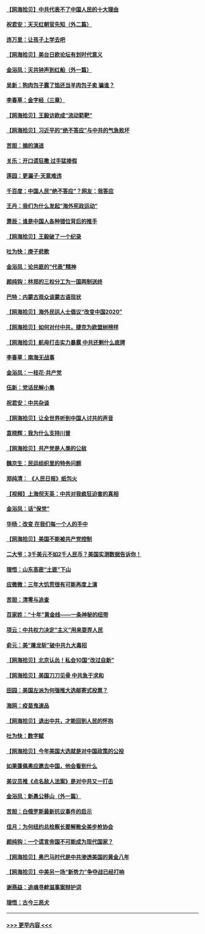 #### [【网海拾贝】中共代表不了中国人民的十大理由](../pages/nsc993/n12388155.md?t=09090751) 
#### [祝君安：天灭红朝官先知（外二篇）](../pages/nsc993/n12387957.md?t=09090751) 
#### [连万里：让孩子上学去吧](../pages/nsc993/n12385309.md?t=09090751) 
#### [【网海拾贝】美台日欧论坛有划时代意义](../pages/nsc993/n12385232.md?t=09090751) 
#### [金浴凤：灭共钟声到红船（外一篇）](../pages/nsc993/n12385154.md?t=09090751) 
#### [吴新：狗肉包子露了馅还当羊肉包子卖 骗谁？](../pages/nsc993/n12385133.md?t=09090751) 
#### [李春草：金字经（三章）](../pages/nsc993/n12383691.md?t=09090751) 
#### [【网海拾贝】王毅访欧成“流动箭靶”](../pages/nsc993/n12383338.md?t=09090751) 
#### [【网海拾贝】习近平的“绝不答应”与中共的气急败坏](../pages/nsc993/n12382819.md?t=09090751) 
#### [苦胆：摘的演进](../pages/nsc993/n12382619.md?t=09090751) 
#### [关乐：开口谎狂撒 过手猛掺假](../pages/nsc993/n12382604.md?t=09090751) 
#### [莲园：更漏子‧天意难违](../pages/nsc993/n12382598.md?t=09090751) 
#### [千百度：中国人民“绝不答应”？网友：我答应](../pages/nsc993/n12382024.md?t=09090751) 
#### [王丹：我们为什么发起“海外宪政运动”](../pages/nsc993/n12380286.md?t=09090751) 
#### [萧辰：谁是中国人各种错位背后的推手](../pages/nsc993/n12379800.md?t=09090751) 
#### [【网海拾贝】王毅破了一个纪录](../pages/nsc993/n12379251.md?t=09090751) 
#### [吐为快：庚子悲歌](../pages/nsc993/n12378821.md?t=09090751) 
#### [金浴凤：论共匪的“代表”精神](../pages/nsc993/n12377546.md?t=09090751) 
#### [颜纯钩：林郑的三权分工为一国两制送终](../pages/nsc993/n12377306.md?t=09090751) 
#### [巴特：内蒙古观众谈蒙古语现状](../pages/nsc993/n12376923.md?t=09090751) 
#### [【网海拾贝】海外民运人士倡议“改变中国2020”](../pages/nsc993/n12376682.md?t=09090751) 
#### [【网海拾贝】如何对付中共，捷克为欧盟树榜样](../pages/nsc993/n12374209.md?t=09090751) 
#### [【网海拾贝】航母打击实力暴露 中共还剩什么底牌](../pages/nsc993/n12371825.md?t=09090751) 
#### [李春草：南海无战事](../pages/nsc993/n12371159.md?t=09090751) 
#### [金浴凤：一枝花·共产党](../pages/nsc993/n12368757.md?t=09090751) 
#### [伍新：党话民解小集](../pages/nsc993/n12366907.md?t=09090751) 
#### [祝君安：中共杂谈](../pages/nsc993/n12366076.md?t=09090751) 
#### [【网海拾贝】让全世界听到中国人讨共的声音](../pages/nsc993/n12365569.md?t=09090751) 
#### [袁晓辉：我为什么支持川普](../pages/nsc993/n12362670.md?t=09090751) 
#### [【网海拾贝】共产党是人类的公敌](../pages/nsc993/n12363182.md?t=09090751) 
#### [魏京生：民运组织里的特务问题](../pages/nsc993/n12363010.md?t=09090751) 
#### [郑纯清： 《人民日报》纸包火](../pages/nsc993/n12362706.md?t=09090751) 
#### [【视频】上海倪天英：中共对我疯狂迫害的真相](../pages/nsc993/n12356341.md?t=09090751) 
#### [金浴凤：话“保党”](../pages/nsc993/n12361867.md?t=09090751) 
#### [华旸：改变 在我们每一个人的手中](../pages/nsc993/n12361774.md?t=09090751) 
#### [【网海拾贝】美国不能被共产党控制](../pages/nsc993/n12360271.md?t=09090751) 
#### [二大爷：3千美元不如2千人民币？美国实测数据告诉你！](../pages/nsc993/n12358563.md?t=09090751) 
#### [理悟：山东高密“土匪”下山](../pages/nsc993/n12358535.md?t=09090751) 
#### [应微微：三年大饥荒很有可能再度上演](../pages/nsc993/n12358523.md?t=09090751) 
#### [苦胆：清零与追查](../pages/nsc993/n12358501.md?t=09090751) 
#### [百家姓：“十年”黄金线——一条神秘的纽带](../pages/nsc993/n12358319.md?t=09090751) 
#### [项云：中共权力决定“主义”用来耍弄人民](../pages/nsc993/n12358172.md?t=09090751) 
#### [俞元：美“屠龙斩”破中共九大毒招](../pages/nsc993/n12357822.md?t=09090751) 
#### [【网海拾贝】北京认怂！私会10国“改过自新”](../pages/nsc993/n12357784.md?t=09090751) 
#### [【网海拾贝】美国刀刀见骨 中共急于求和](../pages/nsc993/n12355511.md?t=09090751) 
#### [田园：美国左派为何强推大选邮寄式投票？](../pages/nsc993/n12352963.md?t=09090751) 
#### [海网：疫苗鬼速品](../pages/nsc993/n12354438.md?t=09090751) 
#### [【网海拾贝】退出中共，才能回到人民的怀抱](../pages/nsc993/n12352634.md?t=09090751) 
#### [吐为快：数字赋](../pages/nsc993/n12352317.md?t=09090751) 
#### [【网海拾贝】今年美国大选就是对中国政策的公投](../pages/nsc993/n12350973.md?t=09090751) 
#### [如果蓬佩奥应邀去中国，他会看到什么](../pages/nsc993/n12350945.md?t=09090751) 
#### [美议员推《点名敌人法案》是对中共又一打击](../pages/nsc993/n12350765.md?t=09090751) 
#### [金浴凤：新愚公移山（外一篇）](../pages/nsc993/n12350253.md?t=09090751) 
#### [苦胆：白俄罗斯最新抗议事件的启示](../pages/nsc993/n12349989.md?t=09090751) 
#### [佳月：为何纽约总检察长要解散全美步枪协会](../pages/nsc993/n12349939.md?t=09090751) 
#### [颜纯钩：一个谎言帝国不可能成为现代国家？](../pages/nsc993/n12349898.md?t=09090751) 
#### [【网海拾贝】奥巴马时代是中共渗透美国的黄金八年](../pages/nsc993/n12349284.md?t=09090751) 
#### [【网海拾贝】中美另一场“新势力”争夺战已经打响](../pages/nsc993/n12346998.md?t=09090751) 
#### [谢燕益：追魂寻衅滋事案辩护词](../pages/nsc993/n12346892.md?t=09090751) 
#### [理悟：古今三恶犬](../pages/nsc993/n12345190.md?t=09090751) 

----
#### [ >>> 更早内容 <<< ](../indexes/nsc993-earlier.md)
